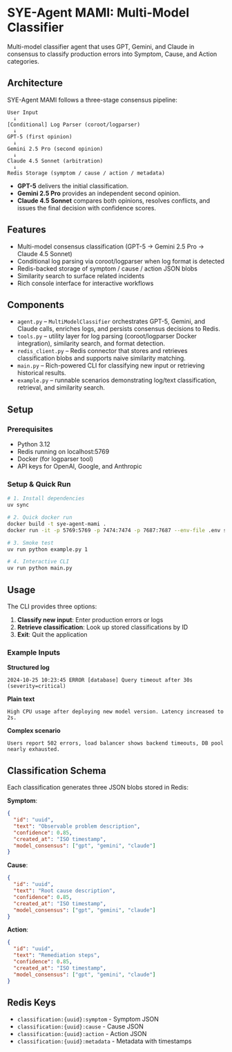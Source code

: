 # SYE-Agent MAMI: Multi-Model Classifier

Multi-model classifier agent that uses GPT, Gemini, and Claude in consensus to classify production errors into Symptom, Cause, and Action categories.

## Architecture

SYE-Agent MAMI follows a three-stage consensus pipeline:

```
User Input
  ↓
[Conditional] Log Parser (coroot/logparser)
  ↓
GPT-5 (first opinion)
  ↓
Gemini 2.5 Pro (second opinion)
  ↓
Claude 4.5 Sonnet (arbitration)
  ↓
Redis Storage (symptom / cause / action / metadata)
```

- **GPT-5** delivers the initial classification.
- **Gemini 2.5 Pro** provides an independent second opinion.
- **Claude 4.5 Sonnet** compares both opinions, resolves conflicts, and issues the final decision with confidence scores.

## Features

- Multi-model consensus classification (GPT-5 → Gemini 2.5 Pro → Claude 4.5 Sonnet)
- Conditional log parsing via coroot/logparser when log format is detected
- Redis-backed storage of symptom / cause / action JSON blobs
- Similarity search to surface related incidents
- Rich console interface for interactive workflows

## Components

- `agent.py` – `MultiModelClassifier` orchestrates GPT-5, Gemini, and Claude calls, enriches logs, and persists consensus decisions to Redis.
- `tools.py` – utility layer for log parsing (coroot/logparser Docker integration), similarity search, and format detection.
- `redis_client.py` – Redis connector that stores and retrieves classification blobs and supports naive similarity matching.
- `main.py` – Rich-powered CLI for classifying new input or retrieving historical results.
- `example.py` – runnable scenarios demonstrating log/text classification, retrieval, and similarity search.

## Setup

### Prerequisites

- Python 3.12
- Redis running on localhost:5769
- Docker (for logparser tool)
- API keys for OpenAI, Google, and Anthropic

### Setup & Quick Run

```bash
# 1. Install dependencies
uv sync

# 2. Quick docker run
docker build -t sye-agent-mami .
docker run -it -p 5769:5769 -p 7474:7474 -p 7687:7687 --env-file .env sye-agent-mami /usr/local/bin/dev-shell.sh

# 3. Smoke test
uv run python example.py 1

# 4. Interactive CLI
uv run python main.py
```

## Usage

The CLI provides three options:

1. **Classify new input**: Enter production errors or logs
2. **Retrieve classification**: Look up stored classifications by ID
3. **Exit**: Quit the application

### Example Inputs

**Structured log**
```
2024-10-25 10:23:45 ERROR [database] Query timeout after 30s (severity=critical)
```

**Plain text**
```
High CPU usage after deploying new model version. Latency increased to 2s.
```

**Complex scenario**
```
Users report 502 errors, load balancer shows backend timeouts, DB pool nearly exhausted.
```

## Classification Schema

Each classification generates three JSON blobs stored in Redis:

**Symptom**:
```json
{
  "id": "uuid",
  "text": "Observable problem description",
  "confidence": 0.85,
  "created_at": "ISO timestamp",
  "model_consensus": ["gpt", "gemini", "claude"]
}
```

**Cause**:
```json
{
  "id": "uuid",
  "text": "Root cause description",
  "confidence": 0.85,
  "created_at": "ISO timestamp",
  "model_consensus": ["gpt", "gemini", "claude"]
}
```

**Action**:
```json
{
  "id": "uuid",
  "text": "Remediation steps",
  "confidence": 0.85,
  "created_at": "ISO timestamp",
  "model_consensus": ["gpt", "gemini", "claude"]
}
```

## Redis Keys

- `classification:{uuid}:symptom` - Symptom JSON
- `classification:{uuid}:cause` - Cause JSON
- `classification:{uuid}:action` - Action JSON
- `classification:{uuid}:metadata` - Metadata with timestamps
